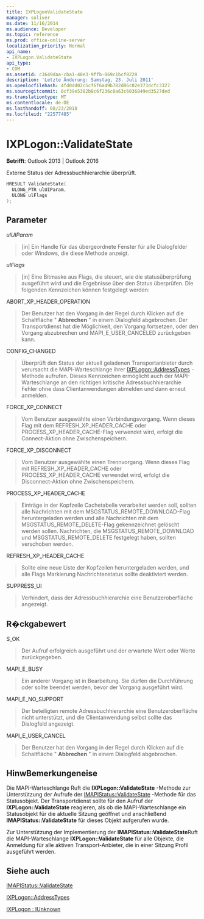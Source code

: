 ```yaml
---
title: IXPLogonValidateState
manager: soliver
ms.date: 11/16/2014
ms.audience: Developer
ms.topic: reference
ms.prod: office-online-server
localization_priority: Normal
api_name:
- IXPLogon.ValidateState
api_type:
- COM
ms.assetid: c3649daa-cba1-48e3-9ffb-069c1bcf8228
description: 'Letzte Änderung: Samstag, 23. Juli 2011'
ms.openlocfilehash: 4fd0dd02c5cf6f6a49b782d06c02e373dcfc3327
ms.sourcegitcommit: 0cf39e5382b8c6f236c8a63c6036849ed3527ded
ms.translationtype: MT
ms.contentlocale: de-DE
ms.lasthandoff: 08/23/2018
ms.locfileid: "22577485"
---
```

# <a name="ixplogonvalidatestate"></a>IXPLogon::ValidateState

  
  
**Betrifft**: Outlook 2013 | Outlook 2016 
  
Externe Status der Adressbuchhierarchie überprüft. 
  
```cpp
HRESULT ValidateState(
  ULONG_PTR ulUIParam,
  ULONG ulFlags
);
```

## <a name="parameters"></a>Parameter

 _ulUIParam_
  
> [in] Ein Handle für das übergeordnete Fenster für alle Dialogfelder oder Windows, die diese Methode anzeigt.
    
 _ulFlags_
  
> [in] Eine Bitmaske aus Flags, die steuert, wie die statusüberprüfung ausgeführt wird und die Ergebnisse über den Status überprüfen. Die folgenden Kennzeichen können festgelegt werden:
    
ABORT_XP_HEADER_OPERATION 
  
> Der Benutzer hat den Vorgang in der Regel durch Klicken auf die Schaltfläche " **Abbrechen** " in einem Dialogfeld abgebrochen. Der Transportdienst hat die Möglichkeit, den Vorgang fortsetzen, oder den Vorgang abzubrechen und MAPI_E_USER_CANCELED zurückgeben kann. 
    
CONFIG_CHANGED 
  
> Überprüft den Status der aktuell geladenen Transportanbieter durch verursacht die MAPI-Warteschlange ihrer [IXPLogon::AddressTypes](ixplogon-addresstypes.md) -Methode aufrufen. Dieses Kennzeichen ermöglicht auch der MAPI-Warteschlange an den richtigen kritische Adressbuchhierarchie Fehler ohne dass Clientanwendungen abmelden und dann erneut anmelden. 
    
FORCE_XP_CONNECT 
  
> Vom Benutzer ausgewählte einen Verbindungsvorgang. Wenn dieses Flag mit dem REFRESH_XP_HEADER_CACHE oder PROCESS_XP_HEADER_CACHE-Flag verwendet wird, erfolgt die Connect-Aktion ohne Zwischenspeichern.
    
FORCE_XP_DISCONNECT 
  
> Vom Benutzer ausgewählte einen Trennvorgang. Wenn dieses Flag mit REFRESH_XP_HEADER_CACHE oder PROCESS_XP_HEADER_CACHE verwendet wird, erfolgt die Disconnect-Aktion ohne Zwischenspeichern.
    
PROCESS_XP_HEADER_CACHE 
  
> Einträge in der Kopfzeile Cachetabelle verarbeitet werden soll, sollten alle Nachrichten mit dem MSGSTATUS_REMOTE_DOWNLOAD-Flag heruntergeladen werden und alle Nachrichten mit dem MSGSTATUS_REMOTE_DELETE-Flag gekennzeichnet gelöscht werden sollen. Nachrichten, die MSGSTATUS_REMOTE_DOWNLOAD und MSGSTATUS_REMOTE_DELETE festgelegt haben, sollten verschoben werden.
    
REFRESH_XP_HEADER_CACHE 
  
> Sollte eine neue Liste der Kopfzeilen heruntergeladen werden, und alle Flags Markierung Nachrichtenstatus sollte deaktiviert werden.
    
SUPPRESS_UI 
  
> Verhindert, dass der Adressbuchhierarchie eine Benutzeroberfläche angezeigt.
    
## <a name="return-value"></a>R�ckgabewert

S_OK 
  
> Der Aufruf erfolgreich ausgeführt und der erwartete Wert oder Werte zurückgegeben.
    
MAPI_E_BUSY 
  
> Ein anderer Vorgang ist in Bearbeitung. Sie dürfen die Durchführung oder sollte beendet werden, bevor der Vorgang ausgeführt wird.
    
MAPI_E_NO_SUPPORT 
  
> Der beteiligten remote Adressbuchhierarchie eine Benutzeroberfläche nicht unterstützt, und die Clientanwendung selbst sollte das Dialogfeld angezeigt.
    
MAPI_E_USER_CANCEL 
  
> Der Benutzer hat den Vorgang in der Regel durch Klicken auf die Schaltfläche " **Abbrechen** " in einem Dialogfeld abgebrochen. 
    
## <a name="remarks"></a>HinwBemerkungeneise

Die MAPI-Warteschlange Ruft die **IXPLogon::ValidateState** -Methode zur Unterstützung der Aufrufe der [IMAPIStatus::ValidateState](imapistatus-validatestate.md) -Methode für das Statusobjekt. Der Transportdienst sollte für den Aufruf der **IXPLogon::ValidateState** reagieren, als ob die MAPI-Warteschlange ein Statusobjekt für die aktuelle Sitzung geöffnet und anschließend **IMAPIStatus::ValidateState** für dieses Objekt aufgerufen wurde. 
  
Zur Unterstützung der Implementierung der **IMAPIStatus::ValidateState**Ruft die MAPI-Warteschlange **IXPLogon::ValidateState** für alle Objekte, die Anmeldung für alle aktiven Transport-Anbieter, die in einer Sitzung Profil ausgeführt werden. 
  
## <a name="see-also"></a>Siehe auch



[IMAPIStatus::ValidateState](imapistatus-validatestate.md)
  
[IXPLogon::AddressTypes](ixplogon-addresstypes.md)
  
[IXPLogon : IUnknown](ixplogoniunknown.md)

